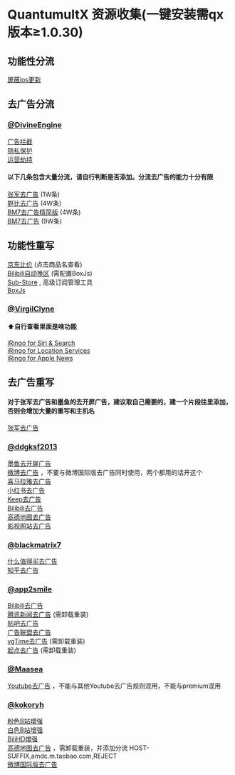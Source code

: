 # QuantumultX 资源收集(一键安装需qx版本≥1.0.30)
## 功能性分流
[屏蔽ios更新](https://quantumult.app/x/open-app/add-resource?remote-resource=%7B%22filter_remote%22%3A%5B%22https%3A%2F%2Fraw.githubusercontent.com%2Fkokoryh%2FScript%2Fmaster%2FSurge%2Frule%2FBlockIOSUpdate.list%2C%20tag%3D%E5%B1%8F%E8%94%BDios%E6%9B%B4%E6%96%B0%2C%20force-policy%3Dreject%2C%20update-interval%3D172800%2C%20opt-parser%3Dtrue%2C%20enabled%3Dtrue%22%5D%7D)  
## 去广告分流
### [@DivineEngine](https://github.com/DivineEngine/Profiles/tree/master)
[广告拦截](https://quantumult.app/x/open-app/add-resource?remote-resource=%7B%22filter_remote%22%3A%5B%22https%3A%2F%2Fraw.githubusercontent.com%2FDivineEngine%2FProfiles%2Fmaster%2FSurge%2FRuleset%2FGuard%2FAdvertising.list%2C%20tag%3D%E5%B9%BF%E5%91%8A%E6%8B%A6%E6%88%AA%2C%20force-policy%3Dreject%2C%20update-interval%3D172800%2C%20opt-parser%3Dtrue%2C%20enabled%3Dtrue%22%5D%7D)  
[隐私保护](https://quantumult.app/x/open-app/add-resource?remote-resource=%7B%22filter_remote%22%3A%5B%22https%3A%2F%2Fraw.githubusercontent.com%2FDivineEngine%2FProfiles%2Fmaster%2FSurge%2FRuleset%2FGuard%2FPrivacy.list%2C%20tag%3D%E9%9A%90%E7%A7%81%E4%BF%9D%E6%8A%A4%2C%20force-policy%3Dreject%2C%20update-interval%3D172800%2C%20opt-parser%3Dtrue%2C%20enabled%3Dtrue%22%5D%7D)  
[运营劫持](https://quantumult.app/x/open-app/add-resource?remote-resource=%7B%22filter_remote%22%3A%5B%22https%3A%2F%2Fraw.githubusercontent.com%2FDivineEngine%2FProfiles%2Fmaster%2FSurge%2FRuleset%2FGuard%2FHijacking.list%2C%20tag%3D%E8%BF%90%E8%90%A5%E5%8A%AB%E6%8C%81%2C%20force-policy%3Dreject%2C%20update-interval%3D172800%2C%20opt-parser%3Dtrue%2C%20enabled%3Dtrue%22%5D%7D)  
#### 以下几条包含大量分流，请自行判断是否添加。分流去广告的能力十分有限
[张军去广告](https://quantumult.app/x/open-app/add-resource?remote-resource=%7B%22filter_remote%22%3A%5B%22https%3A%2F%2Fraw.githubusercontent.com%2Ffmz200%2Fwool_scripts%2Fmain%2FQuantumultX%2Ffilter%2Ffenliu.list%2C%20tag%3D%E5%BC%A0%E5%86%9B%E5%8E%BB%E5%B9%BF%E5%91%8A%2C%20force-policy%3Dreject%2C%20update-interval%3D172800%2C%20opt-parser%3Dfalse%2C%20enabled%3Dtrue%22%5D%7D) (1W条)  
[野比去广告](https://quantumult.app/x/open-app/add-resource?remote-resource=%7B%22filter_remote%22%3A%5B%22https%3A%2F%2Fraw.githubusercontent.com%2FNobyDa%2FScript%2Fmaster%2FSurge%2FAdRule.list%2C%20tag%3D%E9%87%8E%E6%AF%94%E5%8E%BB%E5%B9%BF%E5%91%8A%2C%20force-policy%3Dreject%2C%20update-interval%3D172800%2C%20opt-parser%3Dtrue%2C%20enabled%3Dtrue%22%5D%7D) (4W条)  
[BM7去广告精简版](https://quantumult.app/x/open-app/add-resource?remote-resource=%7B%22filter_remote%22%3A%5B%22https%3A%2F%2Fraw.githubusercontent.com%2Fblackmatrix7%2Fios_rule_script%2Fmaster%2Frule%2FQuantumultX%2FAdvertisingLite%2FAdvertisingLite.list%2C%20tag%3DBM7%E5%8E%BB%E5%B9%BF%E5%91%8A%E7%B2%BE%E7%AE%80%E7%89%88%2C%20force-policy%3Dreject%2C%20update-interval%3D172800%2C%20opt-parser%3Dfalse%2C%20enabled%3Dtrue%22%5D%7D) (4W条)  
[BM7去广告](https://quantumult.app/x/open-app/add-resource?remote-resource=%7B%22filter_remote%22%3A%5B%22https%3A%2F%2Fraw.githubusercontent.com%2Fblackmatrix7%2Fios_rule_script%2Fmaster%2Frule%2FQuantumultX%2FAdvertising%2FAdvertising.list%2C%20tag%3DBM7%E5%8E%BB%E5%B9%BF%E5%91%8A%2C%20force-policy%3Dreject%2C%20update-interval%3D172800%2C%20opt-parser%3Dfalse%2C%20enabled%3Dtrue%22%5D%7D) (9W条)  
## 功能性重写
[京东比价](https://quantumult.app/x/open-app/add-resource?remote-resource=%7B%22rewrite_remote%22%3A%5B%22https%3A%2F%2Fraw.githubusercontent.com%2Fkokoryh%2FScript%2Fmaster%2FSurge%2Fmodule%2Fjd_price.sgmodule%2C%20tag%3D%E4%BA%AC%E4%B8%9C%E6%AF%94%E4%BB%B7%2C%20update-interval%3D172800%2C%20opt-parser%3Dtrue%2C%20enabled%3Dtrue%22%5D%7D) (点击商品名查看)  
[Bilibili自动换区](https://quantumult.app/x/open-app/add-resource?remote-resource=%7B%22rewrite_remote%22%3A%5B%22https%3A%2F%2Fraw.githubusercontent.com%2Fkokoryh%2FScript%2Fmaster%2FSurge%2Fmodule%2Fbili_auto_regions.sgmodule%2C%20tag%3DBilibili%E8%87%AA%E5%8A%A8%E6%8D%A2%E5%8C%BA%2C%20update-interval%3D172800%2C%20opt-parser%3Dtrue%2C%20enabled%3Dtrue%22%5D%7D) (需配置BoxJs)  
[Sub-Store](https://quantumult.app/x/open-app/add-resource?remote-resource=%7B%22rewrite_remote%22%3A%5B%22https%3A%2F%2Fraw.githubusercontent.com%2FPeng-YM%2FSub-Store%2Fmaster%2Fconfig%2FQX.snippet%2C%20tag%3DSubStore%2C%20update-interval%3D172800%2C%20opt-parser%3Dfalse%2C%20enabled%3Dtrue%22%5D%7D) , 高级订阅管理工具  
[BoxJs](https://quantumult.app/x/open-app/add-resource?remote-resource=%7B%22rewrite_remote%22%3A%5B%22https%3A%2F%2Fraw.githubusercontent.com%2Fchavyleung%2Fscripts%2Fmaster%2Fbox%2Frewrite%2Fboxjs.rewrite.quanx.conf%2C%20tag%3DBoxJs%2C%20update-interval%3D172800%2C%20opt-parser%3Dfalse%2C%20enabled%3Dtrue%22%5D%7D)  
### [@VirgilClyne](https://github.com/VirgilClyne/iRingo/blob/main/README.md)
#### ⬆自行查看里面是啥功能
[iRingo for Siri & Search](https://quantumult.app/x/open-app/add-resource?remote-resource=%7B%22rewrite_remote%22%3A%5B%22https%3A%2F%2Fraw.githubusercontent.com%2FVirgilClyne%2FiRingo%2Fmain%2Fqxrewrite%2FSiri.qxrewrite%2C%20tag%3DiRingo%20for%20Siri%20%26%20Search%2C%20update-interval%3D172800%2C%20opt-parser%3Dfalse%2C%20enabled%3Dtrue%22%5D%7D)  
[iRingo for Location Services](https://quantumult.app/x/open-app/add-resource?remote-resource=%7B%22rewrite_remote%22%3A%5B%22https%3A%2F%2Fraw.githubusercontent.com%2FVirgilClyne%2FiRingo%2Fmain%2Fqxrewrite%2FLocation.qxrewrite%2C%20tag%3DiRingo%20for%20Location%20Services%2C%20update-interval%3D172800%2C%20opt-parser%3Dfalse%2C%20enabled%3Dtrue%22%5D%7D)  
[iRingo for Apple News](https://quantumult.app/x/open-app/add-resource?remote-resource=%7B%22rewrite_remote%22%3A%5B%22https%3A%2F%2Fraw.githubusercontent.com%2FVirgilClyne%2FiRingo%2Fmain%2Fqxrewrite%2FNews.qxrewrite%2C%20tag%3DiRingo%20for%20Apple%20News%2C%20update-interval%3D172800%2C%20opt-parser%3Dfalse%2C%20enabled%3Dtrue%22%5D%7D)  
## 去广告重写
#### 对于张军去广告和墨鱼的去开屏广告，建议取自己需要的，建一个片段往里添加，否则会增加大量的重写和主机名
[张军去广告](https://quantumult.app/x/open-app/add-resource?remote-resource=%7B%22rewrite_remote%22%3A%5B%22https%3A%2F%2Fraw.githubusercontent.com%2Ffmz200%2Fwool_scripts%2Fmain%2FQuantumultX%2Frewrite%2Fchongxie.txt%2C%20tag%3D%E5%BC%A0%E5%86%9B%E5%8E%BB%E5%B9%BF%E5%91%8A%2C%20update-interval%3D172800%2C%20opt-parser%3Dfalse%2C%20enabled%3Dtrue%22%5D%7D)  
### [@ddgksf2013](https://github.com/ddgksf2013/Rewrite)
[墨鱼去开屏广告](https://quantumult.app/x/open-app/add-resource?remote-resource=%7B%22rewrite_remote%22%3A%5B%22https%3A%2F%2Fraw.githubusercontent.com%2Fddgksf2013%2FRewrite%2Fmaster%2FAdBlock%2FStartUp.conf%2C%20tag%3D%E5%8E%BB%E5%BC%80%E5%B1%8F%E5%B9%BF%E5%91%8A%2C%20update-interval%3D172800%2C%20opt-parser%3Dfalse%2C%20enabled%3Dtrue%22%5D%7D)  
[微博去广告](https://quantumult.app/x/open-app/add-resource?remote-resource=%7B%22rewrite_remote%22%3A%5B%22https%3A%2F%2Fraw.githubusercontent.com%2Fddgksf2013%2FRewrite%2Fmaster%2FAdBlock%2FWeibo.conf%2C%20tag%3D%E5%BE%AE%E5%8D%9A%E5%8E%BB%E5%B9%BF%E5%91%8A%2C%20update-interval%3D172800%2C%20opt-parser%3Dfalse%2C%20enabled%3Dtrue%22%5D%7D) ，不要与微博国际版去广告同时使用，两个都用的话开这个  
[喜马拉雅去广告](https://quantumult.app/x/open-app/add-resource?remote-resource=%7B%22rewrite_remote%22%3A%5B%22https%3A%2F%2Fraw.githubusercontent.com%2Fddgksf2013%2FRewrite%2Fmaster%2FAdBlock%2FXimalaya.conf%2C%20tag%3D%E5%96%9C%E9%A9%AC%E6%8B%89%E9%9B%85%E5%8E%BB%E5%B9%BF%E5%91%8A%2C%20update-interval%3D172800%2C%20opt-parser%3Dfalse%2C%20enabled%3Dtrue%22%5D%7D)  
[小红书去广告](https://quantumult.app/x/open-app/add-resource?remote-resource=%7B%22rewrite_remote%22%3A%5B%22https%3A%2F%2Fraw.githubusercontent.com%2Fddgksf2013%2FRewrite%2Fmaster%2FAdBlock%2FXiaoHongShu.conf%2C%20tag%3D%E5%B0%8F%E7%BA%A2%E4%B9%A6%E5%8E%BB%E5%B9%BF%E5%91%8A%2C%20update-interval%3D172800%2C%20opt-parser%3Dfalse%2C%20enabled%3Dtrue%22%5D%7D)  
[Keep去广告](https://quantumult.app/x/open-app/add-resource?remote-resource=%7B%22rewrite_remote%22%3A%5B%22https%3A%2F%2Fraw.githubusercontent.com%2Fddgksf2013%2FRewrite%2Fmaster%2FAdBlock%2FKeepStyle.conf%2C%20tag%3DKeep%E5%8E%BB%E5%B9%BF%E5%91%8A%2C%20update-interval%3D172800%2C%20opt-parser%3Dfalse%2C%20enabled%3Dtrue%22%5D%7D)  
[Bilibili去广告](https://quantumult.app/x/open-app/add-resource?remote-resource=%7B%22rewrite_remote%22%3A%5B%22https%3A%2F%2Fraw.githubusercontent.com%2Fddgksf2013%2FRewrite%2Fmaster%2FAdBlock%2FBilibili.conf%2C%20tag%3DBilibili%E5%8E%BB%E5%B9%BF%E5%91%8A%2C%20update-interval%3D172800%2C%20opt-parser%3Dfalse%2C%20enabled%3Dtrue%22%5D%7D)  
[高德地图去广告](https://quantumult.app/x/open-app/add-resource?remote-resource=%7B%22rewrite_remote%22%3A%5B%22https%3A%2F%2Fraw.githubusercontent.com%2Fddgksf2013%2FRewrite%2Fmaster%2FAdBlock%2FAmap.conf%2C%20tag%3D%E9%AB%98%E5%BE%B7%E5%9C%B0%E5%9B%BE%E5%8E%BB%E5%B9%BF%E5%91%8A%2C%20update-interval%3D172800%2C%20opt-parser%3Dfalse%2C%20enabled%3Dtrue%22%5D%7D)  
[影视网站去广告](https://quantumult.app/x/open-app/add-resource?remote-resource=%7B%22rewrite_remote%22%3A%5B%22https%3A%2F%2Fraw.githubusercontent.com%2Fddgksf2013%2FRewrite%2Fmaster%2FHtml%2FWebAdBlock.conf%2C%20tag%3D%E5%BD%B1%E8%A7%86%E7%BD%91%E7%AB%99%E5%8E%BB%E5%B9%BF%E5%91%8A%2C%20update-interval%3D172800%2C%20opt-parser%3Dfalse%2C%20enabled%3Dtrue%22%5D%7D)  
### [@blackmatrix7](https://github.com/blackmatrix7/ios_rule_script)
[什么值得买去广告](https://quantumult.app/x/open-app/add-resource?remote-resource=%7B%22rewrite_remote%22%3A%5B%22https%3A%2F%2Fraw.githubusercontent.com%2Fblackmatrix7%2Fios_rule_script%2Fmaster%2Fscript%2Fsmzdm%2Fsmzdm_remove_ads.qxrewrite%2C%20tag%3D%E4%BB%80%E4%B9%88%E5%80%BC%E5%BE%97%E4%B9%B0%E5%8E%BB%E5%B9%BF%E5%91%8A%2C%20update-interval%3D172800%2C%20opt-parser%3Dfalse%2C%20enabled%3Dtrue%22%5D%7D)  
[知乎去广告](https://quantumult.app/x/open-app/add-resource?remote-resource=%7B%22rewrite_remote%22%3A%5B%22https%3A%2F%2Fraw.githubusercontent.com%2Fblackmatrix7%2Fios_rule_script%2Fmaster%2Fscript%2Fzhihu%2Fzhihu_plus.qxrewrite%2C%20tag%3D%E7%9F%A5%E4%B9%8E%E5%8E%BB%E5%B9%BF%E5%91%8A%2C%20update-interval%3D172800%2C%20opt-parser%3Dfalse%2C%20enabled%3Dtrue%22%5D%7D)  
### [@app2smile](https://github.com/app2smile/rules)
[Bilibili去广告](https://quantumult.app/x/open-app/add-resource?remote-resource=%7B%22rewrite_remote%22%3A%5B%22https%3A%2F%2Fraw.githubusercontent.com%2Fapp2smile%2Frules%2Fmaster%2Fmodule%2Fbilibili-qx.conf%2C%20tag%3DBilibili%E5%8E%BB%E5%B9%BF%E5%91%8A%2C%20update-interval%3D172800%2C%20opt-parser%3Dfalse%2C%20enabled%3Dtrue%22%5D%7D)  
[腾讯新闻去广告](https://quantumult.app/x/open-app/add-resource?remote-resource=%7B%22rewrite_remote%22%3A%5B%22https%3A%2F%2Fraw.githubusercontent.com%2Fapp2smile%2Frules%2Fmaster%2Fmodule%2Fqqnews.conf%2C%20tag%3D%E8%85%BE%E8%AE%AF%E6%96%B0%E9%97%BB%E5%8E%BB%E5%B9%BF%E5%91%8A%2C%20update-interval%3D172800%2C%20opt-parser%3Dfalse%2C%20enabled%3Dtrue%22%5D%7D) (需卸载重装)  
[贴吧去广告](https://quantumult.app/x/open-app/add-resource?remote-resource=%7B%22rewrite_remote%22%3A%5B%22https%3A%2F%2Fraw.githubusercontent.com%2Fapp2smile%2Frules%2Fmaster%2Fmodule%2Ftieba-qx.conf%2C%20tag%3D%E8%B4%B4%E5%90%A7%E5%8E%BB%E5%B9%BF%E5%91%8A%2C%20update-interval%3D172800%2C%20opt-parser%3Dfalse%2C%20enabled%3Dtrue%22%5D%7D)  
[广告联盟去广告](https://quantumult.app/x/open-app/add-resource?remote-resource=%7B%22rewrite_remote%22%3A%5B%22https%3A%2F%2Fraw.githubusercontent.com%2Fapp2smile%2Frules%2Fmaster%2Fmodule%2Fadsense.conf%2C%20tag%3D%E5%B9%BF%E5%91%8A%E8%81%94%E7%9B%9F%E5%8E%BB%E5%B9%BF%E5%91%8A%2C%20update-interval%3D172800%2C%20opt-parser%3Dfalse%2C%20enabled%3Dtrue%22%5D%7D)  
[vgTime去广告](https://quantumult.app/x/open-app/add-resource?remote-resource=%7B%22rewrite_remote%22%3A%5B%22https%3A%2F%2Fraw.githubusercontent.com%2Fapp2smile%2Frules%2Fmaster%2Fmodule%2Fvgtime.conf%2C%20tag%3DvgTime%E5%8E%BB%E5%B9%BF%E5%91%8A%2C%20update-interval%3D172800%2C%20opt-parser%3Dfalse%2C%20enabled%3Dtrue%22%5D%7D) (需卸载重装)  
[起点去广告](https://quantumult.app/x/open-app/add-resource?remote-resource=%7B%22rewrite_remote%22%3A%5B%22https%3A%2F%2Fraw.githubusercontent.com%2Fapp2smile%2Frules%2Fmaster%2Fmodule%2Fqidian.conf%2C%20tag%3D%E8%B5%B7%E7%82%B9%E5%8E%BB%E5%B9%BF%E5%91%8A%2C%20update-interval%3D172800%2C%20opt-parser%3Dfalse%2C%20enabled%3Dtrue%22%5D%7D) (需卸载重装)  
### [@Maasea](https://github.com/Maasea/sgmodule)
[Youtube去广告](https://quantumult.app/x/open-app/add-resource?remote-resource=%7B%22rewrite_remote%22%3A%5B%22https%3A%2F%2Fraw.githubusercontent.com%2Fkokoryh%2FScript%2Fmaster%2FSurge%2Fmodule%2Fyoutube.sgmodule%2C%20tag%3DYoutube%E5%8E%BB%E5%B9%BF%E5%91%8A%2C%20update-interval%3D172800%2C%20opt-parser%3Dtrue%2C%20enabled%3Dtrue%22%5D%7D) ，不能与其他Youtube去广告规则混用，不能与premium混用  
### [@kokoryh](https://github.com/kokoryh/Script)
[粉色B站增强](https://quantumult.app/x/open-app/add-resource?remote-resource=%7B%22rewrite_remote%22%3A%5B%22https%3A%2F%2Fraw.githubusercontent.com%2Fkokoryh%2FScript%2Fmaster%2FSurge%2Fmodule%2Fbilibili.sgmodule%23ntf%3D0%26out%3Dregion%2Bskin%2C%20tag%3D%E7%B2%89%E8%89%B2B%E7%AB%99%E5%A2%9E%E5%BC%BA%2C%20update-interval%3D172800%2C%20opt-parser%3Dtrue%2C%20enabled%3Dtrue%22%5D%7D)  
[白色B站增强](https://quantumult.app/x/open-app/add-resource?remote-resource=%7B%22rewrite_remote%22%3A%5B%22https%3A%2F%2Fraw.githubusercontent.com%2Fkokoryh%2FScript%2Fmaster%2FSurge%2Fmodule%2Fbilibili_white.sgmodule%23ntf%3D0%26out%3Dregion%2Bskin%2C%20tag%3D%E7%99%BD%E8%89%B2B%E7%AB%99%E5%A2%9E%E5%BC%BA%2C%20update-interval%3D172800%2C%20opt-parser%3Dtrue%2C%20enabled%3Dtrue%22%5D%7D)  
[BiliHD增强](https://quantumult.app/x/open-app/add-resource?remote-resource=%7B%22rewrite_remote%22%3A%5B%22https%3A%2F%2Fraw.githubusercontent.com%2Fkokoryh%2FScript%2Fmaster%2FSurge%2Fmodule%2Fbilibili_hd.sgmodule%23ntf%3D0%26out%3Dregion%2C%20tag%3DBiliHD%E5%A2%9E%E5%BC%BA%2C%20update-interval%3D172800%2C%20opt-parser%3Dtrue%2C%20enabled%3Dtrue%22%5D%7D)  
[高德地图去广告](https://quantumult.app/x/open-app/add-resource?remote-resource=%7B%22rewrite_remote%22%3A%5B%22https%3A%2F%2Fraw.githubusercontent.com%2Fkokoryh%2FScript%2Fmaster%2FSurge%2Fmodule%2Famap.sgmodule%23ntf%3D0%26out%3Damdc%2C%20tag%3D%E9%AB%98%E5%BE%B7%E5%9C%B0%E5%9B%BE%E5%8E%BB%E5%B9%BF%E5%91%8A%2C%20update-interval%3D172800%2C%20opt-parser%3Dtrue%2C%20enabled%3Dtrue%22%5D%7D) ，需卸载重装，并添加分流 HOST-SUFFIX,amdc.m.taobao.com,REJECT  
[微博国际版去广告](https://quantumult.app/x/open-app/add-resource?remote-resource=%7B%22rewrite_remote%22%3A%5B%22https%3A%2F%2Fraw.githubusercontent.com%2Fkokoryh%2FScript%2Fmaster%2FSurge%2Fmodule%2Fweibo_intl.sgmodule%2C%20tag%3D%E5%BE%AE%E5%8D%9A%E5%9B%BD%E9%99%85%E7%89%88%E5%8E%BB%E5%B9%BF%E5%91%8A%2C%20update-interval%3D172800%2C%20opt-parser%3Dtrue%2C%20enabled%3Dtrue%22%5D%7D)  

